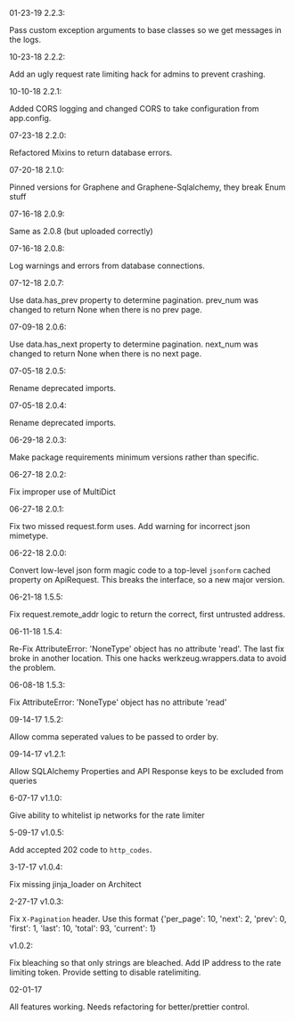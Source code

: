 01-23-19 2.2.3:

Pass custom exception arguments to base classes so we get messages in the logs.

10-23-18 2.2.2:

Add an ugly request rate limiting hack for admins to prevent crashing.

10-10-18 2.2.1:

Added CORS logging and changed CORS to take configuration from app.config.

07-23-18 2.2.0:

Refactored Mixins to return database errors.

07-20-18 2.1.0:

Pinned versions for Graphene and Graphene-Sqlalchemy, they break Enum stuff


07-16-18 2.0.9:

Same as 2.0.8 (but uploaded correctly)

07-16-18 2.0.8:

Log warnings and errors from database connections.

07-12-18 2.0.7:

Use data.has_prev property to determine pagination. prev_num was changed
to return None when there is no prev page.

07-09-18 2.0.6:

Use data.has_next property to determine pagination. next_num was changed
to return None when there is no next page.

07-05-18 2.0.5:

Rename deprecated imports.

07-05-18 2.0.4:

Rename deprecated imports.

06-29-18 2.0.3:

Make package requirements minimum versions rather than specific.

06-27-18 2.0.2:

Fix improper use of MultiDict

06-27-18 2.0.1:

Fix two missed request.form uses. Add warning for incorrect json mimetype.

06-22-18 2.0.0:

Convert low-level json form magic code to a top-level `jsonform`
cached property on ApiRequest. This breaks the interface, so a new major version.

06-21-18 1.5.5:

Fix request.remote_addr logic to return the correct, first untrusted
address.

06-11-18 1.5.4:

Re-Fix AttributeError: 'NoneType' object has no attribute 'read'.
The last fix broke in another location. This one hacks
werkzeug.wrappers.data to avoid the problem.


06-08-18 1.5.3:

Fix AttributeError: 'NoneType' object has no attribute 'read'


09-14-17 1.5.2:

Allow comma seperated values to be passed to order by.


09-14-17 v1.2.1:

Allow SQLAlchemy Properties and API Response keys to be excluded from queries


6-07-17 v1.1.0:

Give ability to whitelist ip networks for the rate limiter


5-09-17 v1.0.5:

Add accepted 202 code to `http_codes`.


3-17-17 v1.0.4:

Fix missing jinja_loader on Architect 


2-27-17 v1.0.3:

Fix `X-Pagination` header.  Use this format {'per_page': 10, 'next': 2, 'prev': 0, 'first': 1, 'last': 10, 'total': 93, 'current': 1}


v1.0.2:

Fix bleaching so that only strings are bleached.
Add IP address to the rate limiting token.
Provide setting to disable ratelimiting.


02-01-17

All features working.  Needs refactoring for better/prettier control.
